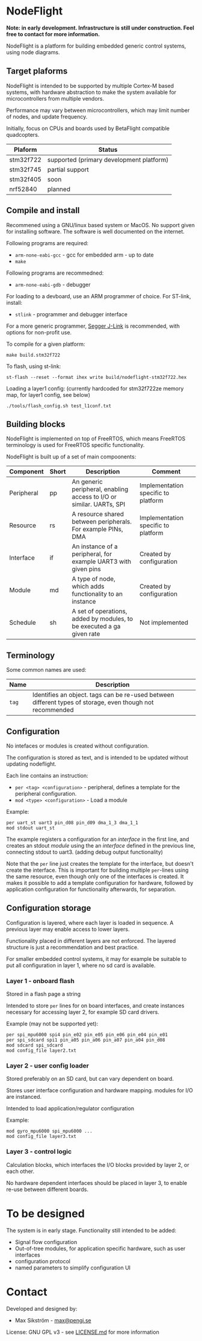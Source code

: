 # NodeFlight

**Note: in early development. Infrastructure is still under construction. Feel free to contact for more information.**

NodeFlight is a platform for building embedded generic control systems, using node diagrams.

## Target plaforms

NodeFlight is intended to be supported by multiple Cortex-M based systems, with hardware abstraction to make the system available for microcontrollers from multiple vendors.

Performance may vary between microcontrollers, which may limit number of nodes, and update frequency.

Initially, focus on CPUs and boards used by BetaFlight compatible quadcopters.

| Plaform   | Status                                   |
| --------- | ---------------------------------------- |
| stm32f722 | supported (primary development platform) |
| stm32f745 | partial support                          |
| stm32f405 | soon                                     |
| nrf52840  | planned                                  |

## Compile and install

Recommened using a GNU/linux based system or MacOS. No support given for installing software. The software is well documented on the internet.

Following programs are required:
- `arm-none-eabi-gcc` - gcc for embedded arm - up to date
- `make`

Following programs are recommedned:
- `arm-none-eabi-gdb` - debugger

For loading to a devboard, use an ARM programmer of choice. For ST-link, install:
- `stlink` - programmer and debugger interface

For a more generic programmer, [Segger J-Link](https://www.segger.com/jlink/) is recommended, with options for non-profit use.

To compile for a given platform:
```
make build.stm32f722
```

To flash, using st-link:
```
st-flash --reset --format ihex write build/nodeflight-stm32f722.hex
```

Loading a layer1 config: (currently hardcoded for stm32f722ze memory map, for layer1 config, see below)
```
./tools/flash_config.sh test_l1conf.txt
```

## Building blocks

NodeFlight is implemented on top of FreeRTOS, which means FreeRTOS terminology is used for FreeRTOS specific functionality.

NodeFlight is built up of a set of main compoonents:

| Component  | Short | Description                                                           | Comment                             |
| ---------- | ----- | --------------------------------------------------------------------- | ----------------------------------- |
| Peripheral | pp    | An generic peripheral, enabling access to I/O or similar. UARTs, SPI  | Implementation specific to platform |
| Resource   | rs    | A resource shared between peripherals. For example PINs, DMA          | Implementation specific to platform |
| Interface  | if    | An instance of a peripheral, for example UART3 with given pins        | Created by configuration            |
| Module     | md    | A type of node, which adds functionality to an instance               | Created by configuration            |
| Schedule   | sh    | A set of operations, added by modules, to be executed a ga given rate | Not implemented                     |

## Terminology

Some common names are used:

| Name  | Description                                                                                               |
| ----- | --------------------------------------------------------------------------------------------------------- |
| `tag` | Identifies an object. tags can be re-used between different types of storage, even though not recommended |

## Configuration

No intefaces or modules is created without configuration.

The configuration is stored as text, and is intended to be updated without updating nodeflight.

Each line contains an instruction:
- `per <tag> <configuration>` - peripheral, defines a template for the peripheral configuration.
- `mod <type> <configuration>` - Load a module

Example:

```
per uart_st uart3 pin_d08 pin_d09 dma_1_3 dma_1_1
mod stdout uart_st
```

The example registers a configuration for an _interface_ in the first line, and creates an stdout _module_ using the an _interface_ defined in the previous line, connecting stdout to uart3. (adding debug output functionality)

Note that the `per` line just creates the template for the interface, but doesn't create the interface. This is important for building multiple `per`-lines using the same resource, even though only one of the interfaces is created. It makes it possible to add a template configuration for hardware, followed by application configuration for functionality afterwards, for separation.

## Configuration storage

Configuration is layered, where each layer is loaded in sequence. A previous layer may enable access to lower layers.

Functionality placed in different layers are not enforced. The layered structure is just a recommendation and best practice.

For smaller embedded control systems, it may for example be suitable to put all configuration in layer 1, where no sd card is available.

### Layer 1 - onboard flash

Stored in a flash page a string

Intended to store `per` lines for on board interfaces, and create instances necessary for accessing layer 2, for example SD card drivers.

Example (may not be supported yet):
```
per spi_mpu6000 spi4 pin_e02 pin_e05 pin_e06 pin_e04 pin_e01
per spi_sdcard spi1 pin_a05 pin_a06 pin_a07 pin_a04 pin_d08
mod sdcard spi_sdcard
mod config_file layer2.txt
```

### Layer 2 - user config loader

Stored preferably on an SD card, but can vary dependent on board.

Stores user interface configuration and hardware mapping. modules for I/O are instanced.

Intended to load application/regulator configuration

Example:
```
mod gyro_mpu6000 spi_mpu6000 ...
mod config_file layer3.txt
```

### Layer 3 - control logic

Calculation blocks, which interfaces the I/O blocks provided by layer 2, or each other.

No hardware dependent interfaces should be placed in layer 3, to enable re-use between different boards.

# To be designed

The system is in early stage. Functionality still intended to be added:

- Signal flow configuration
- Out-of-tree modules, for application specific hardware, such as user interfaces
- configuration protocol
- named parameters to simplify configuration UI

# Contact

Developed and designed by:
- Max Sikström - max@pengi.se

License: GNU GPL v3 - see [LICENSE.md](LICENSE.md) for more information
